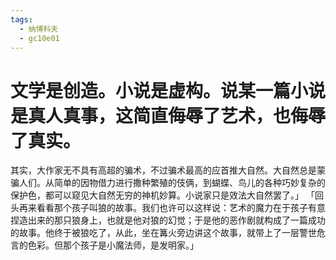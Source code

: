 ```yaml
---
tags:
  - 纳博科夫
  - gc10e01
---
```

# 文学是创造。小说是虚构。说某一篇小说是真人真事，这简直侮辱了艺术，也侮辱了真实。



其实，大作家无不具有高超的骗术，不过骗术最高的应首推大自然。大自然总是蒙骗人们。从简单的因物借力进行撒种繁殖的伎俩，到蝴蝶、鸟儿的各种巧妙复杂的保护色，都可以窥见大自然无穷的神机妙算。小说家只是效法大自然罢了。」 「回头再来看看那个孩子叫狼的故事。我们也许可以这样说：艺术的魔力在于孩子有意捏造出来的那只狼身上，也就是他对狼的幻觉；于是他的恶作剧就构成了一篇成功的故事。他终于被狼吃了，从此，坐在篝火旁边讲这个故事，就带上了一层警世危言的色彩。但那个孩子是小魔法师，是发明家。」 